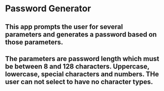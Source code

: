# Password Generator 

##  This app prompts the user for several parameters and generates a password based on those parameters.   

## The parameters are password length which must be between 8 and 128 characters.  Uppercase, lowercase, special characters and numbers.   THe user can not select to have no character types.  



